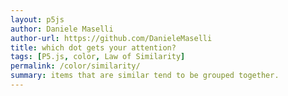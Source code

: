 ```yaml
---  
layout: p5js
author: Daniele Maselli
author-url: https://github.com/DanieleMaselli
title: which dot gets your attention?
tags: [P5.js, color, Law of Similarity]
permalink: /color/similarity/
summary: items that are similar tend to be grouped together.
---  
```

